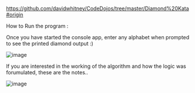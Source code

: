 https://github.com/davidwhitney/CodeDojos/tree/master/Diamond%20Kata#origin

How to Run the program :

Once you have started the console app, enter any alphabet when prompted to see the printed diamond output :)

![image](https://user-images.githubusercontent.com/9514077/154395339-e35ae747-8a68-471c-8191-2b469af9584c.png)

If you are interested in the working of the algorithm and how the logic was forumulated, these are the notes..

![image](https://user-images.githubusercontent.com/9514077/154397124-9879558f-3afb-49db-9e17-e8855bfbd8a3.png)
